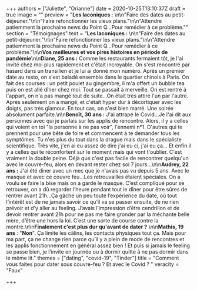+++
authors = ["Juliette", "Orianne"]
date = 2020-10-25T13:10:37Z
draft = true
image = ""
preview = "**Les laconiques :** \n\n\"Faire des dates au petit-déjeuner.\"\n\n\"Faire refonctionner les vieux plans.\"\n\n\"Attendre patiemment la prochaine news du Point Q...Pour remédier à ce problème.\""
section = "Témoignages"
text = "**Les laconiques :** \n\n\"Faire des dates au petit-déjeuner.\"\n\n\"Faire refonctionner les vieux plans.\"\n\n\"Attendre patiemment la prochaine news du Point Q...Pour remédier à ce problème.\"\n\n**Vos meilleures et vos pires histoires en période de pandémie**\n\n**Diane, 25 ans :** Comme les restaurants fermaient tôt, je l'ai invité chez moi plus rapidement et c'était incroyable. On s'est rencontré par hasard dans un transilien et je lui ai donné mon numéro. Après un premier date au resto, on s'est baladé ensemble dans le quartier chinois à Paris. On fait des courses : un petit poulet au gingembre, il m'a offert un bubble tea puis on est allé dîner chez moi. Tout se passait à merveille. On est rentré à l'appart, on n'a pas mangé tout de suite...On était très attiré l'un par l'autre. Après seulement on a mangé, et c'était hyper dur à décortiquer avec les doigts, pas très glamour. En tout cas, on s'est bien marré. Une soirée absolument parfaite.\n\n**Benoît, 30 ans :** J'ai attrapé le Covid...Je l'ai dit aux personnes avec qui je parlais sur les applis de rencontre. Alors, il y a celles qui voient en toi \"la personne à ne pas voir\", l'ennemi n°1. D'autres qui te prennent pour une bête de foire et commencent à te demander tous les symptômes. Tu n'es plus du tout dans la drague mais dans le spécialiste scientifique. Très vite, j'en ai eu assez de dire j'ai eu ci, j'ai eu ça... Et enfin il y a celles qui te réconfortent sur le moment mais qui vont t'oublier. C'est vraiment la double peine. Déjà que c'est pas facile de rencontrer quelqu'un avec le couvre-feu, alors en devant rester chez soi 7 jours...\n\n**Audrey, 22 ans :** J'ai été diner avec un mec que je n'avais pas vu depuis 5 ans. Avec le masque et avec ce couvre feu...Les retrouvailles étaient spéciales. On a voulu se faire la bise mais on a gardé le masque. C’est compliqué pour se retrouver, on a dû regarder l’heure pendant tout le dîner pour être sûres de rentrer avant 21h...Ça gâche un peu toute l’expérience du date, où tout l’intérêt est de ne jamais savoir ce qu’il va se passer ensuite, de ne rien prévoir et d’y aller au feeling. J’avais l’impression d’être cendrillon et de devoir rentrer avant 21h pour ne pas me faire gronder par la méchante belle mère, d’être une hors la loi. C’est une sorte de course contre la montre.\n\n**Finalement c'est plus dur qu'avant de dater ?** \n\n**Mathis, 19 ans** : \"**Non**\". Ça limite les câlins, les contacts physiques tout ça. Mais pour ma part, ça ne change rien parce qu’il y a plein de mode de rencontres et les applis fonctionnement en général assez bien ! Et puis si jamais le feeling se passe bien, je l’invite en journée ou à dormir quitte à ne pas dormir dans le même lit."
themes = ["dating", "covid-19", "Tinder"]
title = "Comment vous faites pour dater sous couvre-feu ? Et avec le Covid ? "
veracity = "Faux"

+++
